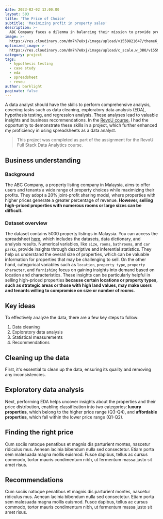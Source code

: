 ```yaml
---
date: 2023-02-02 12:00:00
layout: 503
title: 'The Price of Choice'
subtitle: 'Maximizing profit in property sales'
description: >-
  ABC Company faces a dilemma in balancing their mission to provide property choices with maximizing profits through a 20% joint-profit sharing model. Selling large, high-priced properties poses a challenge, leaving the company torn between revenue and customer satisfaction.
image: >-
  https://res.cloudinary.com/dm7h7e8xj/image/upload/v1559821647/theme6_qeeojf.jpg
optimized_image: >-
  https://res.cloudinary.com/dm7h7e8xj/image/upload/c_scale,w_380/v1559821647/theme6_qeeojf.jpg
category: project
tags:
  - hypothesis testing
  - case study
  - eda
  - spreadsheet
  - revou
author: barklight
paginate: false
---
```

A data analyst should have the skills to perform comprehensive analysis, covering tasks such as data cleaning, exploratory data analysis (EDA), hypothesis testing, and regression analysis. These analyses lead to valuable insights and business recommendations. In the [RevoU course](http://rebrand.ly/damc-grad-rf?refcode=erladana), I had the opportunity to demonstrate these skills in a project, which further enhanced my proficiency in using spreadsheets as a data analyst.

> This project was completed as part of the assignment for the RevoU Full Stack Data Analytics course.

## Business understanding

### Background

The ABC Company, a property listing company in Malaysia, aims to offer users and tenants a wide range of property choices while maximizing their profits. They adopt a 20% joint-profit sharing model, where properties with higher prices generate a greater percentage of revenue. **However, selling high-priced properties with numerous rooms or large sizes can be difficult.** <!-- challenging for this model's effectiveness. -->

### Dataset overview

The dataset contains 5000 property listings in Malaysia. You can access the spreadsheet [here](https://docs.google.com/spreadsheets/d/e/2PACX-1vR6J-ElvUyQd5sLsoi1EKRK2KdleCDVZZKOYYKIRe4TTVVSjDMKERoJdb3kewQPoF9kHaqjVT2sO6aq/pubhtml), which includes the datasets, data dictionary, and analysis results.
Numerical variables, like `size`, `rooms`, `bathrooms`, and `car parks`, provide insights through descriptive and inferential statistics. They help us understand the overall size of properties, which can be valuable information for properties that may be challenging to sell.
On the other hand, categorical variables such as `location`, `property type`, `property character`, and `furnishing` focus on gaining insights into demand based on location and characteristics. These insights can be particularly helpful in selling high-priced properties **because certain locations or property types, such as strategic areas or those with high land values, may make users and tenants willing to compromise on size or number of rooms.**

## Key ideas

To effectively analyze the data, there are a few key steps to follow:
1. Data cleaning
2. Exploratory data analysis
3. Statistical measurements
4. Recommendations

## Cleaning up the data

First, it's essential to clean up the data, ensuring its quality and removing any inconsistencies.

## Exploratory data analysis

Next, performing EDA helps uncover insights about the properties and their price distribution, enabling classification into two categories: **luxury properties**, which belong to the higher price range (Q3-Q4), and **affordable properties**, which fall within the lower price range (Q1-Q2).

## Finding the right price

Cum sociis natoque penatibus et magnis dis parturient montes, nascetur ridiculus mus. Aenean lacinia bibendum nulla sed consectetur. Etiam porta sem malesuada magna mollis euismod. Fusce dapibus, tellus ac cursus commodo, tortor mauris condimentum nibh, ut fermentum massa justo sit amet risus.

## Recommendations

Cum sociis natoque penatibus et magnis dis parturient montes, nascetur ridiculus mus. Aenean lacinia bibendum nulla sed consectetur. Etiam porta sem malesuada magna mollis euismod. Fusce dapibus, tellus ac cursus commodo, tortor mauris condimentum nibh, ut fermentum massa justo sit amet risus.